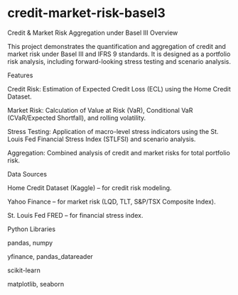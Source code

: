 # credit-market-risk-basel3
Credit &amp; Market Risk Aggregation under Basel III
Overview

This project demonstrates the quantification and aggregation of credit and market risk under Basel III and IFRS 9 standards. It is designed as a portfolio risk analysis, including forward-looking stress testing and scenario analysis.

Features

Credit Risk: Estimation of Expected Credit Loss (ECL) using the Home Credit Dataset.

Market Risk: Calculation of Value at Risk (VaR), Conditional VaR (CVaR/Expected Shortfall), and rolling volatility.

Stress Testing: Application of macro-level stress indicators using the St. Louis Fed Financial Stress Index (STLFSI) and scenario analysis.

Aggregation: Combined analysis of credit and market risks for total portfolio risk.

Data Sources

Home Credit Dataset (Kaggle) – for credit risk modeling.

Yahoo Finance – for market risk (LQD, TLT, S&P/TSX Composite Index).

St. Louis Fed FRED – for financial stress index.

Python Libraries

pandas, numpy

yfinance, pandas_datareader

scikit-learn

matplotlib, seaborn
